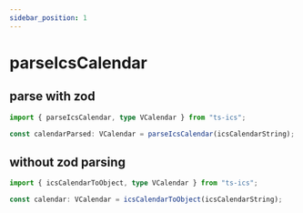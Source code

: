 ```yaml
---
sidebar_position: 1
---
```


# parseIcsCalendar

## parse with zod

```ts
import { parseIcsCalendar, type VCalendar } from "ts-ics";

const calendarParsed: VCalendar = parseIcsCalendar(icsCalendarString);
```

## without zod parsing

```ts
import { icsCalendarToObject, type VCalendar } from "ts-ics";

const calendar: VCalendar = icsCalendarToObject(icsCalendarString);
```
